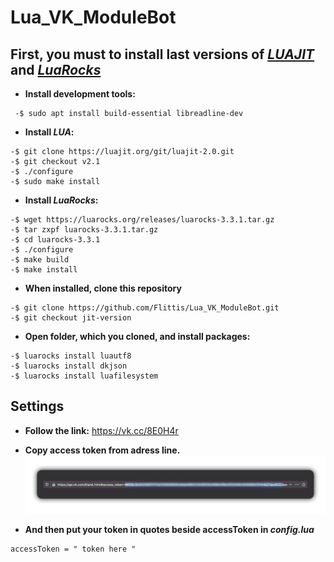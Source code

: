 # Lua_VK_ModuleBot


## **First, you must to install last versions of _[LUAJIT](https://luajit.org)_ and _[LuaRocks](https://luarocks.org/)_**
- **Install development tools:**
```
 -$ sudo apt install build-essential libreadline-dev
```

- **Install _LUA_:**
```
-$ git clone https://luajit.org/git/luajit-2.0.git
-$ git checkout v2.1
-$ ./configure
-$ sudo make install
```
- **Install _LuaRocks_:**
```
-$ wget https://luarocks.org/releases/luarocks-3.3.1.tar.gz
-$ tar zxpf luarocks-3.3.1.tar.gz
-$ cd luarocks-3.3.1
-$ ./configure
-$ make build
-$ make install
```

- **When installed, clone this repository**
```
-$ git clone https://github.com/Flittis/Lua_VK_ModuleBot.git
-$ git checkout jit-version
```

- **Open folder, which you cloned, and install packages:**
```
-$ luarocks install luautf8
-$ luarocks install dkjson
-$ luarocks install luafilesystem
```

## Settings

- **Follow the link:**
https://vk.cc/8E0H4r

- **Copy access token from adress line.**
![alt text](https://github.com/Flittis/Lua_VK_ModuleBot/raw/master/tokenScreen.jpg)

- **And then put your token in quotes beside accessToken in _config.lua_**
```
accessToken = " token here "
```
